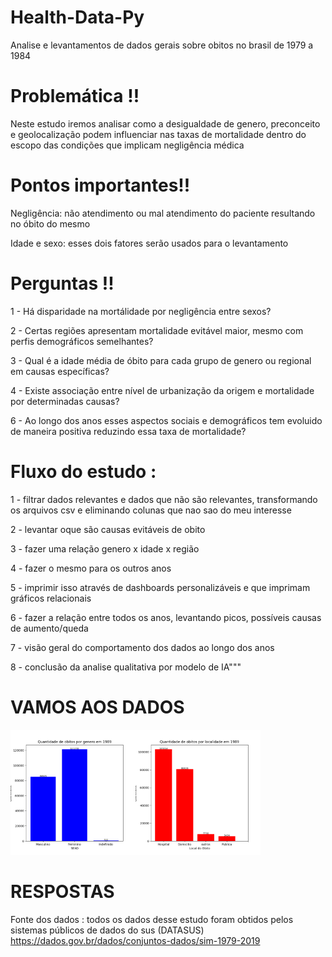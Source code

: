 # Health-Data-Py
Analise e levantamentos de dados gerais sobre obitos no brasil de 1979 a 1984

# Problemática !!
<p>Neste estudo iremos analisar como a desigualdade de genero, preconceito e geolocalização podem influenciar nas taxas de mortalidade dentro do escopo das condições que implicam negligência médica</p>

# Pontos importantes!!
<p>Negligência: não atendimento ou mal atendimento do paciente resultando no óbito do mesmo</p>
<p>Idade e sexo: esses dois fatores serão usados para o levantamento </p>

# Perguntas !!
<p>1 - Há disparidade na mortálidade por negligência entre sexos?</p>
<p>2 - Certas regiões apresentam mortalidade evitável maior, mesmo com perfis demográficos semelhantes?</p>
<p>3 - Qual é a idade média de óbito para cada grupo de genero ou regional em causas específicas?</p>
<p>4 - Existe associação entre nível de urbanização da origem e mortalidade por determinadas causas?</p>
<p>6 - Ao longo dos anos esses aspectos sociais e demográficos tem evoluido de maneira positiva reduzindo essa taxa de mortalidade?</p>

# Fluxo do estudo : 

<p>1 - filtrar dados relevantes e dados que não são relevantes, transformando os arquivos csv e eliminando colunas que nao sao do meu interesse</p>
<p>2 - levantar oque são causas evitáveis de obito</p>
<p>3 - fazer uma relação genero x idade x região</p>
<p>4 - fazer o mesmo para os outros anos</p>
<p>5 - imprimir isso através de dashboards personalizáveis e que imprimam gráficos relacionais</p>
<p>6 - fazer a relação entre todos os anos, levantando picos, possíveis causas de aumento/queda</p>
<p>7 - visão geral do comportamento dos dados ao longo dos anos</p>
<p>8 - conclusão da analise qualitativa por modelo de IA"""</p>

<h1>VAMOS AOS DADOS</h1>

<img src="https://github.com/allissonsousa/Health-Data-Py/blob/main/resources/SEXO.png?raw=true" height="200px"/><img src="https://github.com/allissonsousa/Health-Data-Py/blob/main/resources/Localidade.png?raw=true" height="200px"/>

<h1>RESPOSTAS</h1>


Fonte dos dados : todos os dados desse estudo foram obtidos pelos sistemas públicos de dados do sus (DATASUS)
https://dados.gov.br/dados/conjuntos-dados/sim-1979-2019
